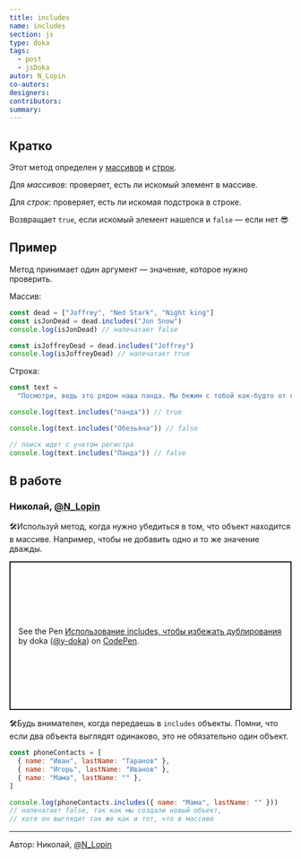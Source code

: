 ```yaml
---
title: includes
name: includes
section: js
type: doka
tags:
  - post
  - jsDoka
autor: N_Lopin
co-autors:
designers:
contributors:
summary:
---
```


## Кратко

Этот метод определен у [массивов](/posts/js/doka/arrays/) и [строк](/posts/js/doka/string/).

Для _массивов_: проверяет, есть ли искомый элемент в массиве.

Для _строк_: проверяет, есть ли искомая подстрока в строке.

Возвращает `true`, если искомый элемент нашелся и `false` — если нет 😎

## Пример

Метод принимает один аргумент — значение, которое нужно проверить.

Массив:

```jsx
const dead = ["Joffrey", "Ned Stark", "Night king"]
const isJonDead = dead.includes("Jon Snow")
console.log(isJonDead) // напечатает false

const isJoffreyDead = dead.includes("Joffrey")
console.log(isJoffreyDead) // напечатает true
```

Строка:

```jsx
const text =
  "Посмотри, ведь это рядом наша панда. Мы бежим с тобой как-будто от гепарда."

console.log(text.includes("панда")) // true

console.log(text.includes("Обезьяна")) // false

// поиск идет с учетом регистра
console.log(text.includes("Панда")) // false
```

## В работе

<h3>Николай, <a href="https://twitter.com/N_Lopin" target="_blank" rel="nofollow noopener noreferrer" class="twitter">@N_Lopin</a></h3>

🛠Используй метод, когда нужно убедиться в том, что объект находится в массиве. Например, чтобы не добавить одно и то же значение дважды.

<p class="codepen" data-height="265" data-theme-id="light" data-default-tab="css,result" data-user="y-doka" data-slug-hash="VwjwNzg" style="height: 265px; box-sizing: border-box; display: flex; align-items: center; justify-content: center; border: 2px solid; margin: 1em 0; padding: 1em;" data-pen-title="Использование includes, чтобы избежать дублирования">
  <span>See the Pen <a href="https://codepen.io/y-doka/pen/VwjwNzg">
  Использование includes, чтобы избежать дублирования</a> by doka (<a href="https://codepen.io/y-doka">@y-doka</a>)
  on <a href="https://codepen.io">CodePen</a>.</span>
</p>
<script async src="https://static.codepen.io/assets/embed/ei.js"></script>

🛠Будь внимателен, когда передаешь в `includes` объекты. Помни, что если два объекта выглядят одинаково, это не обязательно один объект.

```jsx
const phoneContacts = [
  { name: "Иван", lastName: "Таранов" },
  { name: "Игорь", lastName: "Иванов" },
  { name: "Мама", lastName: "" },
]

console.log(phoneContacts.includes({ name: "Мама", lastName: "" }))
// напечатает false, так как мы создали новый объект,
// хотя он выглядит так же как и тот, что в массиве
```

---

<p>Автор: Николай, <a href="https://twitter.com/N_Lopin" target="_blank" rel="nofollow noopener noreferrer" class="twitter">@N_Lopin</a></p>
